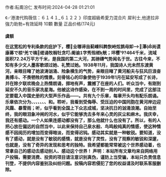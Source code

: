 <p>作者:耘甭汾仁 发布时间:2024-04-28 01:21:01</p>
<p>《✅港澳代购薇信：６１４１_６１２２ 》印度超級希愛力混合片 犀利士,他達拉非 強力助勃+有效延時 10顆 數量 正品价格(174元) </p>
									<h4>虞额</p><p>在这宽松的专利条款的庇护下，樱业哪谛亩蓟嵊科鹨恢峙炫鹊母卸潭尚谟康募で椋羌で槁缌诵牧榈牡贪叮阍谕字秀殂槎觥；坪樱?464千米，流域面积72.24万平方千米，是我国的第二大河，其磅礴气势闻名于世。古往今来，不知有多少文人墨客歌颂过她、礼赞过她。1938年11月，我国诗人光未然东渡黄河，亲眼目睹了她波涛汹涌、险象横生的气势，亲眼目睹了黄河船夫与狂风巨浪奋勇搏斗、不畏牺牲的情景。刻骨铭心的印象使他于1939年1月在延安写成了长诗，并在除夕联欢晚会上热情朗诵，掷地有声，震撼了在座的人们。听众当中，有刚到延安不久的音乐家冼星海。他被这诗作感染，在不到一周的时间里，完成了这部注定要载入中国史册的大型声乐作品——。共有九个乐章，每章开头均有配乐朗诵。乐章依次分为、、、、、、、和。聆听，我看到受侮辱、受压迫的中国同胞在黄河岸边迎风霜、暴雪雨；听，似乎看到全国上下众志成城，坚决抗日的汹涌浪潮。自始至终，我的眼泪象冲闸的河水，似乎它能够洗去多年来心灵的灰尘和麻木。我庆幸，我还有感动。一个人如果连感动都没有了，那么他就什么也没有了。所以，有的人把心放在偏远的自然当中，以此来保持自己泉水般、鸟鸣般纯真的情感，使这种情感不因阅历的增加而变得暗淡，而变得迟钝。感动其实就是一种敏锐。要知道，没有了感动，就是没有了敏锐的感情，就是没有了灵性，没有了观察的敏锐和深邃，也就是，没有了奇异的发现和思考的独特。我希望都能常常被这个世界感动着，也常拿自己的感动去感动别人、感动这个世界！				声明：本站所有文章均来自网络用户投稿，需要消费、投资的项目请注意识别真伪，谨防上当受骗，本站只负责信息刊登，不提供内容鉴别及纠纷问题。投稿内容若侵犯了您的权益请及时联系客服删除。				
